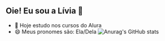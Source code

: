 ## Oie! Eu sou a Lívia 👋

- 🔭 Hoje estudo nos cursos do Alura
- 😄 Meus pronomes são: Ela/Dela
![Anurag's GitHub stats](https://github-readme-stats.vercel.app/api?username=anuraghazra&hide=contribs,prs)
